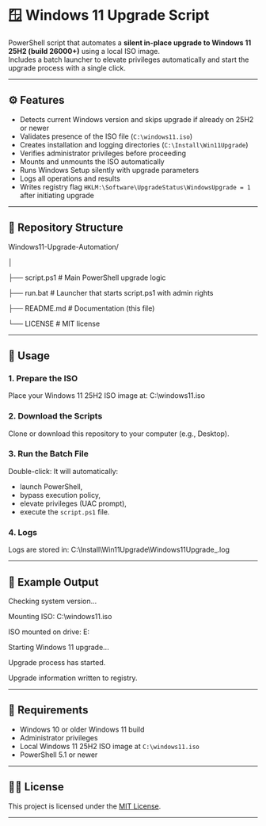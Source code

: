 # 🪟 Windows 11 Upgrade Script

PowerShell script that automates a **silent in-place upgrade to Windows 11 25H2 (build 26000+)** using a local ISO image.  
Includes a batch launcher to elevate privileges automatically and start the upgrade process with a single click.

---

## ⚙️ Features

- Detects current Windows version and skips upgrade if already on 25H2 or newer  
- Validates presence of the ISO file (`C:\windows11.iso`)  
- Creates installation and logging directories (`C:\Install\Win11Upgrade`)  
- Verifies administrator privileges before proceeding  
- Mounts and unmounts the ISO automatically  
- Runs Windows Setup silently with upgrade parameters  
- Logs all operations and results  
- Writes registry flag `HKLM:\Software\UpgradeStatus\WindowsUpgrade = 1` after initiating upgrade  

---

## 📁 Repository Structure

Windows11-Upgrade-Automation/

│

├── script.ps1 # Main PowerShell upgrade logic

├── run.bat # Launcher that starts script.ps1 with admin rights

├── README.md # Documentation (this file)

└── LICENSE # MIT license

---

## 🚀 Usage

### 1. Prepare the ISO
Place your Windows 11 25H2 ISO image at: C:\windows11.iso

### 2. Download the Scripts
Clone or download this repository to your computer (e.g., Desktop).

### 3. Run the Batch File
Double-click:
It will automatically:
- launch PowerShell,
- bypass execution policy,
- elevate privileges (UAC prompt),
- execute the `script.ps1` file.

### 4. Logs
Logs are stored in:
C:\Install\Win11Upgrade\Windows11Upgrade_<timestamp>.log

---

## 🧾 Example Output

Checking system version...

Mounting ISO: C:\windows11.iso

ISO mounted on drive: E:

Starting Windows 11 upgrade...

Upgrade process has started.

Upgrade information written to registry.


---

## 🧰 Requirements

- Windows 10 or older Windows 11 build  
- Administrator privileges  
- Local Windows 11 25H2 ISO image at `C:\windows11.iso`  
- PowerShell 5.1 or newer  

---

## 🧑‍💻 License

This project is licensed under the [MIT License](./LICENSE).

****


